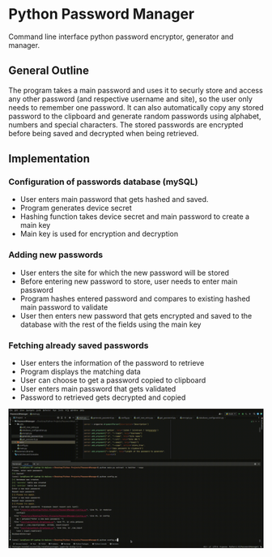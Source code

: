 # Python Password Manager
Command line interface python password encryptor, generator and manager.

## General Outline

The program takes a main password and uses it to securly store and access any other password (and respective username and site), so the user only needs to remember one password. It can also automatically copy any stored password to the clipboard and generate random passwords using alphabet, numbers and special characters. The stored passwords are encrypted before being saved and decrypted when being retrieved.

## Implementation

### Configuration of passwords database (mySQL)

- User enters main password that gets hashed and saved.
- Program generates device secret
- Hashing function takes device secret and main password to create a main key
- Main key is used for encryption and decryption

### Adding new passwords

- User enters the site for which the new password will be stored
- Before entering new password to store, user needs to enter main password
- Program hashes entered password and compares to existing hashed main password to validate
- User then enters new password that gets encrypted and saved to the database with the rest of the fields using the main key

### Fetching already saved passwords

- User enters the information of the password to retrieve
- Program displays the matching data
- User can choose to get a password copied to clipboard
- User enters main password that gets validated
- Password to retrieved gets decrypted and copied



<img src="pass_manager.gif"/>


